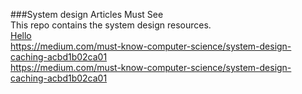 ###System design Articles Must See <br>
This repo contains the system design resources. <br>
[Hello](https://www.cloudflare.com/learning/cdn/what-is-a-cdn/)<br>
https://medium.com/must-know-computer-science/system-design-caching-acbd1b02ca01<br>
https://medium.com/must-know-computer-science/system-design-caching-acbd1b02ca01<br>
